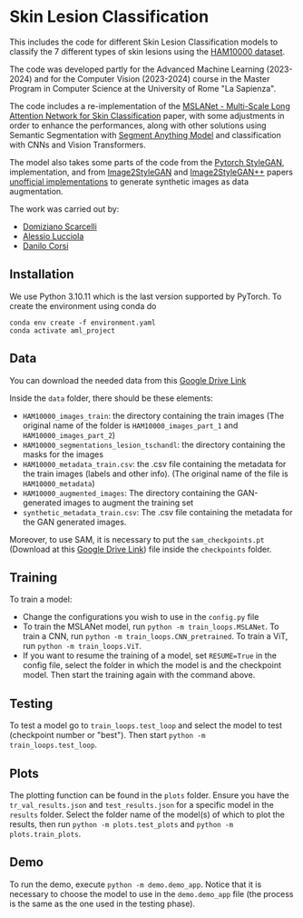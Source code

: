 # Skin Lesion Classification

This includes the code for different Skin Lesion Classification models to classify the 7 different types of skin lesions using the [HAM10000 dataset](https://dataverse.harvard.edu/dataset.xhtml?persistentId=doi:10.7910/DVN/DBW86T).

The code was developed partly for the Advanced Machine Learning (2023-2024) and for the Computer Vision (2023-2024) course in the Master Program in Computer Science at the University of Rome "La Sapienza".

The code includes a re-implementation of the [MSLANet - Multi-Scale Long Attention Network for Skin Classification](https://link.springer.com/article/10.1007/s10489-022-03320-x) paper, with some adjustments in order to enhance the performances, along with other solutions using Semantic Segmentation with [Segment Anything Model](https://github.com/facebookresearch/segment-anything) and classification with CNNs and Vision Transformers.

The model also takes some parts of the code from the [Pytorch StyleGAN](https://github.com/huangzh13/StyleGAN.pytorch), implementation, and from [Image2StyleGAN](https://arxiv.org/abs/1904.03189) and [Image2StyleGAN++](https://arxiv.org/abs/1911.11544) papers [unofficial implementations](https://github.com/Jerry2398/Image2StyleGAN-and-Image2StyleGAN-) to generate synthetic images as data augmentation.

The work was carried out by:

- [Domiziano Scarcelli](https://github.com/DomizianoScarcelli)
- [Alessio Lucciola](https://github.com/AlessioLucciola)
- [Danilo Corsi](https://github.com/CorsiDanilo)


## Installation

We use Python 3.10.11 which is the last version supported by PyTorch. To create the environment using conda do

```
conda env create -f environment.yaml
conda activate aml_project
```

## Data

You can download the needed data from this [Google Drive Link](https://drive.google.com/file/d/1vp5x1qXbAubh3p213JC2CwMXYZ7vXdLK/view?usp=drive_link)

Inside the `data` folder, there should be these elements:

-   `HAM10000_images_train`: the directory containing the train images (The original name of the folder is `HAM10000_images_part_1` and `HAM10000_images_part_2`)
-   `HAM10000_segmentations_lesion_tschandl`: the directory containing the masks for the images
-   `HAM10000_metadata_train.csv`: the .csv file containing the metadata for the train images (labels and other info). (The original name of the file is `HAM10000_metadata`)
-   `HAM10000_augmented_images`: The directory containing the GAN-generated images to augment the training set
-   `synthetic_metadata_train.csv`: The .csv file containing the metadata for the GAN generated images.

Moreover, to use SAM, it is necessary to put the `sam_checkpoints.pt` (Download at this [Google Drive Link](https://drive.google.com/file/d/13X_oZo3apJprOS2VTVFND1tfr5TpQJQh/view?usp=drive_link)) file inside the `checkpoints` folder.

## Training
To train a model:
-   Change the configurations you wish to use in the `config.py` file
-   To train the MSLANet model, run `python -m train_loops.MSLANet`. To train a CNN, run `python -m train_loops.CNN_pretrained`. To train a ViT, run `python -m train_loops.ViT`.
-   If you want to resume the training of a model, set `RESUME=True` in the config file, select the folder in which the model is and the checkpoint model. Then start the training again with the command above.

## Testing
To test a model go to `train_loops.test_loop` and select the model to test (checkpoint number or "best"). Then start `python -m train_loops.test_loop`.

## Plots
The plotting function can be found in the `plots` folder. Ensure you have the `tr_val_results.json` and `test_results.json` for a specific model in the `results` folder.
Select the folder name of the model(s) of which to plot the results, then run `python -m plots.test_plots` and `python -m plots.train_plots`.

## Demo
To run the demo, execute `python -m demo.demo_app`. Notice that it is necessary to choose the model to use in the `demo.demo_app` file (the process is the same as the one used in the testing phase).

